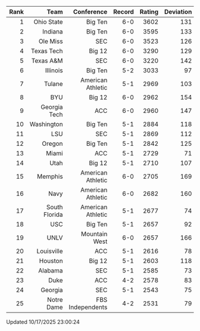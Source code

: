 | Rank  | Team                 | Conference           | Record   | Rating | Deviation |
| ---:  | ---:                 | ---:                 | ---:     | ---:   | ---:      |
| 1     | Ohio State           | Big Ten              | 6-0      | 3602   | 131       |
| 2     | Indiana              | Big Ten              | 6-0      | 3595   | 133       |
| 3     | Ole Miss             | SEC                  | 6-0      | 3523   | 126       |
| 4     | Texas Tech           | Big 12               | 6-0      | 3290   | 129       |
| 5     | Texas A&M            | SEC                  | 6-0      | 3220   | 142       |
| 6     | Illinois             | Big Ten              | 5-2      | 3033   | 97        |
| 7     | Tulane               | American Athletic    | 5-1      | 2969   | 103       |
| 8     | BYU                  | Big 12               | 6-0      | 2962   | 154       |
| 9     | Georgia Tech         | ACC                  | 6-0      | 2960   | 147       |
| 10    | Washington           | Big Ten              | 5-1      | 2884   | 118       |
| 11    | LSU                  | SEC                  | 5-1      | 2869   | 112       |
| 12    | Oregon               | Big Ten              | 5-1      | 2842   | 125       |
| 13    | Miami                | ACC                  | 5-1      | 2729   | 71        |
| 14    | Utah                 | Big 12               | 5-1      | 2710   | 107       |
| 15    | Memphis              | American Athletic    | 6-0      | 2705   | 169       |
| 16    | Navy                 | American Athletic    | 6-0      | 2682   | 160       |
| 17    | South Florida        | American Athletic    | 5-1      | 2677   | 74        |
| 18    | USC                  | Big Ten              | 5-1      | 2657   | 92        |
| 19    | UNLV                 | Mountain West        | 6-0      | 2657   | 166       |
| 20    | Louisville           | ACC                  | 5-1      | 2616   | 78        |
| 21    | Houston              | Big 12               | 5-1      | 2603   | 118       |
| 22    | Alabama              | SEC                  | 5-1      | 2585   | 73        |
| 23    | Duke                 | ACC                  | 4-2      | 2578   | 83        |
| 24    | Georgia              | SEC                  | 5-1      | 2543   | 75        |
| 25    | Notre Dame           | FBS Independents     | 4-2      | 2531   | 79        |

Updated 10/17/2025 23:00:24
